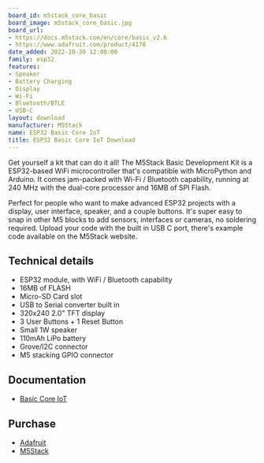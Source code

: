 ```yaml
---
board_id: m5stack_core_basic
board_image: m5stack_core_basic.jpg
board_url:
- https://docs.m5stack.com/en/core/basic_v2.6
- https://www.adafruit.com/product/4178
date_added: 2022-10-30 12:00:00
family: esp32
features:
- Speaker
- Battery Charging
- Display
- Wi-Fi
- Bluetooth/BTLE
- USB-C
layout: download
manufacturer: M5Stack
name: ESP32 Basic Core IoT
title: ESP32 Basic Core IoT Download
---
```


Get yourself a kit that can do it all! The M5Stack Basic Development Kit is a ESP32-based WiFi microcontroller that's compatible with MicroPython and Arduino. It comes jam-packed with Wi-Fi / Bluetooth capability, running at 240 MHz with the dual-core processor and 16MB of SPI Flash.

Perfect for people who want to make advanced ESP32 projects with a display, user interface, speaker, and a couple buttons. It's super easy to snap in other M5 blocks to add sensors, interfaces or cameras, no soldering required. Upload your code with the built in USB C port, there's example code available on the M5Stack website.

## Technical details

* ESP32 module, with WiFi / Bluetooth capability
* 16MB of FLASH
* Micro-SD Card slot
* USB to Serial converter built in
* 320x240 2.0" TFT display
* 3 User Buttons + 1 Reset Button
* Small 1W speaker
* 110mAh LiPo battery
* Grove/I2C connector
* M5 stacking GPIO connector

## Documentation

* [Basic Core IoT](https://docs.m5stack.com/en/core/basic_v2.6)

## Purchase

* [Adafruit](https://www.adafruit.com/product/4178)
* [M5Stack](https://shop.m5stack.com/collections/m5-controllers/products/esp32-basic-core-iot-development-kit-v2-6)
